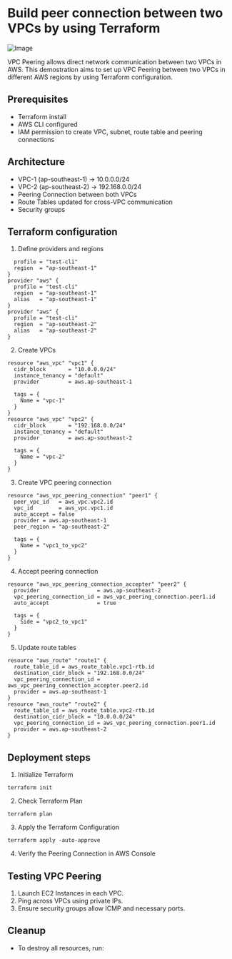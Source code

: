 
# Build peer connection between two VPCs by using Terraform

![Image](https://github.com/user-attachments/assets/47b5dee8-5a9b-400e-884b-c2a9b4a40158)

VPC Peering allows direct network communication between two VPCs in AWS. This demostration aims to set up VPC Peering between two VPCs in different AWS regions by using Terraform configuration.

## Prerequisites 
- Terraform install
- AWS CLI configured
- IAM permission to create VPC, subnet, route table and peering connections

## Architecture
- VPC-1 (ap-southeast-1) → 10.0.0.0/24
- VPC-2 (ap-southeast-2) → 192.168.0.0/24
- Peering Connection between both VPCs
- Route Tables updated for cross-VPC communication
- Security groups

## Terraform configuration
1. Define providers and regions
```provider "aws" {
  profile = "test-cli"
  region  = "ap-southeast-1"
}
provider "aws" {
  profile = "test-cli"
  region  = "ap-southeast-1"
  alias   = "ap-southeast-1"
}
provider "aws" {
  profile = "test-cli"
  region  = "ap-southeast-2"
  alias   = "ap-southeast-2"
}
```
2. Create VPCs
```
resource "aws_vpc" "vpc1" {
  cidr_block       = "10.0.0.0/24"
  instance_tenancy = "default"
  provider         = aws.ap-southeast-1

  tags = {
    Name = "vpc-1"
  }
}
resource "aws_vpc" "vpc2" {
  cidr_block       = "192.168.0.0/24"
  instance_tenancy = "default"
  provider         = aws.ap-southeast-2

  tags = {
    Name = "vpc-2"
  }
}

```

3. Create VPC peering connection
```
resource "aws_vpc_peering_connection" "peer1" {
  peer_vpc_id   = aws_vpc.vpc2.id
  vpc_id        = aws_vpc.vpc1.id
  auto_accept = false
  provider = aws.ap-southeast-1
  peer_region = "ap-southeast-2"

  tags = {
    Name = "vpc1_to_vpc2"
  }
}
```
4. Accept peering connection
```
resource "aws_vpc_peering_connection_accepter" "peer2" {
  provider                  = aws.ap-southeast-2
  vpc_peering_connection_id = aws_vpc_peering_connection.peer1.id
  auto_accept               = true

  tags = {
    Side = "vpc2_to_vpc1"
  }
}
```
5. Update route tables
```
resource "aws_route" "route1" {
  route_table_id = aws_route_table.vpc1-rtb.id
  destination_cidr_block = "192.168.0.0/24"
  vpc_peering_connection_id = aws_vpc_peering_connection_accepter.peer2.id
  provider = aws.ap-southeast-1
}
resource "aws_route" "route2" {
  route_table_id = aws_route_table.vpc2-rtb.id
  destination_cidr_block = "10.0.0.0/24"
  vpc_peering_connection_id = aws_vpc_peering_connection.peer1.id
  provider = aws.ap-southeast-2
}
```
## Deployment steps
1. Initialize Terraform
```
terraform init
```
2. Check Terraform Plan
```
terraform plan
```
3. Apply the Terraform Configuration
```
terraform apply -auto-approve
```
4. Verify the Peering Connection in AWS Console

## Testing VPC Peering

1. Launch EC2 Instances in each VPC.
2. Ping across VPCs using private IPs.
3. Ensure security groups allow ICMP and necessary ports.

## Cleanup
- To destroy all resources, run:
```terraform destroy -auto-approve
```